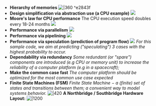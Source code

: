 - **Hierarchy of memories**
  ![|360](Pasted%20image%2020240906175529.png) ^e2843f
- **Design simplification via abstraction use (a CPU example)**
  ![](Pasted%20image%2020240906175623.png)
- **Moore's law for CPU performance**
  The CPU execution speed doubles every 18-24 months
  ![](Pasted%20image%2020240906175938.png)
- **Performance via parallelism**
  ![](Pasted%20image%2020240906180124.png)
- **Performance via pipelining**
  ![](Pasted%20image%2020240906180412.png)
- **Performance via speculation (prediction of program flow)**
  ![](Pasted%20image%2020240906180558.png)
  *For this sample code, we aim at predicting ("speculating") 3 cases with the highest probability to occur.*
- **Dependability via redundancy**
  *Some redundant (or "spare") components are introduced (e.g CPU or memory unit) to increase the reliability of a computer platform (e.g in a spacecraft);*
- **Make the common case fast**
  *The computer platform should be optimized for the most common use case expected*
- **Finite State Machines (FSM)**
  *Finite State Machine $-$ a (finite) set of states and transitions between them; a convenient way to model systems behavior.*
  ![|420](Pasted%20image%2020240906181422.png)
**A Northbridge / Southbridge Hardware Layout:**
![|1200](Pasted%20image%2020240913114341.png)
